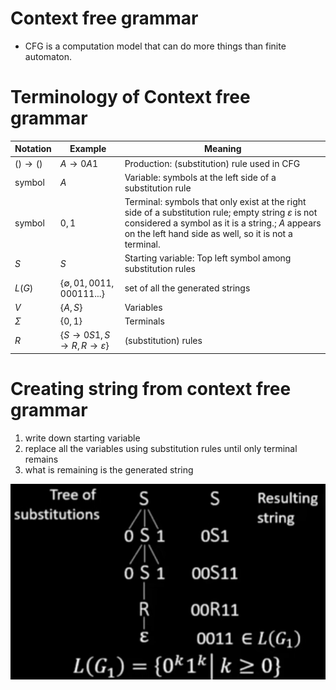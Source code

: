 # Context free grammar
* CFG is a computation model that can do more things than finite automaton.

# Terminology of Context free grammar

|Notation|Example|Meaning|
|--------|-------|-------|
|$()\rightarrow()$|$A\rightarrow 0A1$|Production: (substitution) rule used in CFG|
|symbol|$A$|Variable: symbols at the left side of a substitution rule|
|symbol|$0,1$|Terminal: symbols that only exist at the right side of a substitution rule; empty string $\varepsilon$ is not considered a symbol as it is a string.; $A$ appears on the left hand side as well, so it is not a terminal.|
|$S$|$S$|Starting variable: Top left symbol among substitution rules|
|$L(G)$|$\lbrace \emptyset,01,0011,000111...\rbrace$|set of all the generated strings|
|$V$|$\lbrace A,S\rbrace$|Variables|
|$\Sigma$|$\lbrace 0,1\rbrace$|Terminals|
|$R$|$\lbrace S\rightarrow 0S1, S\rightarrow R, R\rightarrow \varepsilon \rbrace$|(substitution) rules|


# Creating string from context free grammar
1. write down starting variable
1. replace all the variables using substitution rules until only terminal remains
1. what is remaining is the generated string

![Example of context free grammar](/image/Example%20of%20CFG.png)
